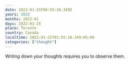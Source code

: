 ```yaml
---
date: 2022-01-25T06:55:16.349Z
years: 2022
months: 2022-01
days: 2022-01-25
place: Toronto
country: Canada
localtime: 2022-01-25T01:55:16.349-05:00
categories: ["thought"]
---
```

Writing down your thoughts requires you to observe them.
